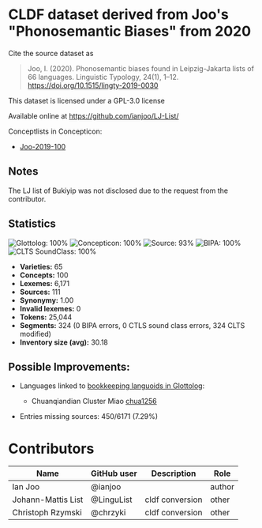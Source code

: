 # CLDF dataset derived from Joo's "Phonosemantic Biases" from 2020

Cite the source dataset as

> Joo, I. (2020). Phonosemantic biases found in Leipzig-Jakarta lists of 66 languages. Linguistic Typology, 24(1), 1–12. https://doi.org/10.1515/lingty-2019-0030

This dataset is licensed under a GPL-3.0 license

Available online at https://github.com/ianjoo/LJ-List/


Conceptlists in Concepticon:
- [Joo-2019-100](https://concepticon.clld.org/contributions/Joo-2019-100)
## Notes

The LJ list of Bukiyip was not disclosed due to the request from the contributor.


## Statistics


![Glottolog: 100%](https://img.shields.io/badge/Glottolog-100%25-brightgreen.svg "Glottolog: 100%")
![Concepticon: 100%](https://img.shields.io/badge/Concepticon-100%25-brightgreen.svg "Concepticon: 100%")
![Source: 93%](https://img.shields.io/badge/Source-93%25-green.svg "Source: 93%")
![BIPA: 100%](https://img.shields.io/badge/BIPA-100%25-brightgreen.svg "BIPA: 100%")
![CLTS SoundClass: 100%](https://img.shields.io/badge/CLTS%20SoundClass-100%25-brightgreen.svg "CLTS SoundClass: 100%")

- **Varieties:** 65
- **Concepts:** 100
- **Lexemes:** 6,171
- **Sources:** 111
- **Synonymy:** 1.00
- **Invalid lexemes:** 0
- **Tokens:** 25,044
- **Segments:** 324 (0 BIPA errors, 0 CTLS sound class errors, 324 CLTS modified)
- **Inventory size (avg):** 30.18

## Possible Improvements:

- Languages linked to [bookkeeping languoids in Glottolog](http://glottolog.org/glottolog/glottologinformation#bookkeepinglanguoids):
  - Chuanqiandian Cluster Miao [chua1256](http://glottolog.org/resource/languoid/id/chua1256)


- Entries missing sources: 450/6171 (7.29%)

# Contributors

Name | GitHub user | Description | Role
--- | --- | --- | ---
Ian Joo | @ianjoo | | author
Johann-Mattis List | @LinguList | cldf conversion | other
Christoph Rzymski | @chrzyki | cldf conversion | other


